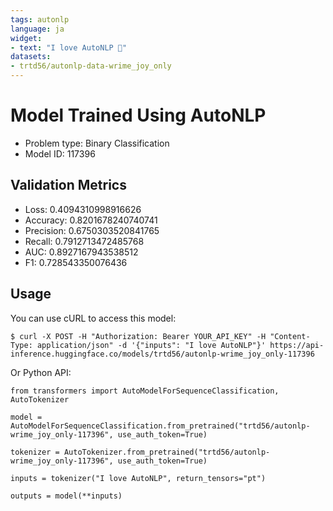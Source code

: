 ```yaml
---
tags: autonlp
language: ja
widget:
- text: "I love AutoNLP 🤗"
datasets:
- trtd56/autonlp-data-wrime_joy_only
---
```


# Model Trained Using AutoNLP

- Problem type: Binary Classification
- Model ID: 117396

## Validation Metrics

- Loss: 0.4094310998916626
- Accuracy: 0.8201678240740741
- Precision: 0.6750303520841765
- Recall: 0.7912713472485768
- AUC: 0.8927167943538512
- F1: 0.728543350076436

## Usage

You can use cURL to access this model:

```
$ curl -X POST -H "Authorization: Bearer YOUR_API_KEY" -H "Content-Type: application/json" -d '{"inputs": "I love AutoNLP"}' https://api-inference.huggingface.co/models/trtd56/autonlp-wrime_joy_only-117396
```

Or Python API:

```
from transformers import AutoModelForSequenceClassification, AutoTokenizer

model = AutoModelForSequenceClassification.from_pretrained("trtd56/autonlp-wrime_joy_only-117396", use_auth_token=True)

tokenizer = AutoTokenizer.from_pretrained("trtd56/autonlp-wrime_joy_only-117396", use_auth_token=True)

inputs = tokenizer("I love AutoNLP", return_tensors="pt")

outputs = model(**inputs)
```